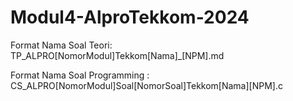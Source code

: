 # Modul4-AlproTekkom-2024

Format Nama Soal Teori: TP_ALPRO[NomorModul]Tekkom[Nama]_[NPM].md

Format Nama Soal Programming : CS_ALPRO[NomorModul]Soal[NomorSoal]Tekkom[Nama][NPM].c
